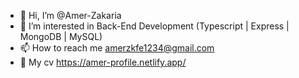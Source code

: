 - 👋 Hi, I’m @Amer-Zakaria
- 👀 I’m interested in Back-End Development (Typescript | Express | MongoDB | MySQL)
- 📫 How to reach me amerzkfe1234@gmail.com
- 🔗 My cv https://amer-profile.netlify.app/
